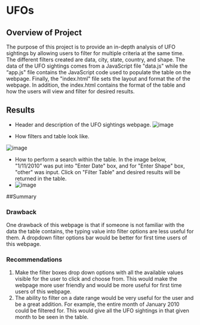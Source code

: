 # UFOs

## Overview of Project
The purpose of this project is to provide an in-depth analysis of UFO sightings by allowing users to filter for multiple criteria at the same time. The different filters created are data, city, state, country, and shape. The data of the UFO sightings comes from a JavaScript file "data.js" while the “app.js" file contains the JavaScript code used to populate the table on the webpage. Finally, the "index.html" file sets the layout and format the of the webpage. In addition, the index.html contains the format of the table and how the users will view and filter for desired results.

## Results 
* Header and description of the UFO sightings webpage.
![image](https://user-images.githubusercontent.com/96553992/160292472-f80d3665-c8f5-44b3-a1c4-043f745bc340.png)

* How filters and table look like.

![image](https://user-images.githubusercontent.com/96553992/160299012-c9880369-8d1f-4ec5-856c-d9e4c5165dda.png)

* How to perform a search within the table. 
In the image below, "1/11/2010” was put into "Enter Date" box, and for "Enter Shape" box, "other" was input. Click on "Filter Table" and desired results will be returned in the table.
* ![image](https://user-images.githubusercontent.com/96553992/160299076-085aad5b-4b1a-4eb6-99f9-0b6c1c3f4a0b.png)


##Summary

### Drawback
One drawback of this webpage is that if someone is not familiar with the data the table contains, the typing value into filter options are less useful for them. A dropdown filter options bar would be better for first time users of this webpage.

### Recommendations

1. Make the filter boxes drop down options with all the available values visible for the user to click and choose from. This would make the webpage more user friendly and would be more useful for first time users of this webpage.
2. The ability to filter on a date range would be very useful for the user and be a great addition. For example, the entire month of January 2010 could be filtered for. This would give all the UFO sightings in that given month to be seen in the table.
